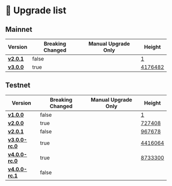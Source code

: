 # 📒 Upgrade list

## Mainnet

<table><thead><tr><th>Version</th><th data-type="checkbox">Breaking Changed</th><th>Manual Upgrade Only</th><th>Height</th></tr></thead><tbody><tr><td><a href="https://app.gitbook.com/o/GmIGGbN867mvv4pToBAv/s/nY9gfwjbYpW5DOTj5kl3/"><strong>v2.0.1</strong></a></td><td>false</td><td></td><td><a href="https://titan-explorer-light.titanlab.io/Titan/block/1">1</a></td></tr><tr><td><a href="https://github.com/titantkx/titan/releases/tag/v3.0.0"><strong>v3.0.0</strong></a></td><td>true</td><td></td><td><a href="https://tkxscan.io/Titan/gov/1">4176482</a></td></tr></tbody></table>

## Testnet

<table><thead><tr><th>Version</th><th data-type="checkbox">Breaking Changed</th><th>Manual Upgrade Only</th><th>Height</th></tr></thead><tbody><tr><td><a href="https://github.com/titantkx/titan/releases/tag/v1.0.0"><strong>v1.0.0</strong></a></td><td>false</td><td></td><td><a href="https://titan-testnet-explorer-light.titanlab.io/Titan%20Testnet/block/1">1</a></td></tr><tr><td><a href="https://github.com/titantkx/titan/releases/tag/v2.0.0"><strong>v2.0.0</strong></a></td><td>true</td><td></td><td><a href="https://titan-testnet-explorer-light.titanlab.io/Titan%20Testnet/block/727408">727408</a></td></tr><tr><td><a href="https://github.com/titantkx/titan/releases/tag/v2.0.1"><strong>v2.0.1</strong></a></td><td>false</td><td></td><td><a href="https://titan-testnet-explorer-light.titanlab.io/Titan%20Testnet/block/967678">967678</a></td></tr><tr><td><a href="https://github.com/titantkx/titan/releases/tag/v3.0.0-rc.0"><strong>v3.0.0-rc.0</strong></a></td><td>true</td><td></td><td><a href="https://testnet.tkxscan.io/Titan%20Testnet/block/4416064">4416064</a></td></tr><tr><td><a href="https://github.com/titantkx/titan/releases/tag/v4.0.0-rc.0"><strong>v4.0.0-rc.0</strong></a></td><td>true</td><td></td><td><a href="https://testnet.tkxscan.io/Titan%20Testnet/block/8733300">8733300</a></td></tr><tr><td><a href="https://github.com/titantkx/titan/releases/tag/v4.0.0-rc.1"><strong>v4.0.0-rc.1</strong></a></td><td>false</td><td></td><td></td></tr></tbody></table>

